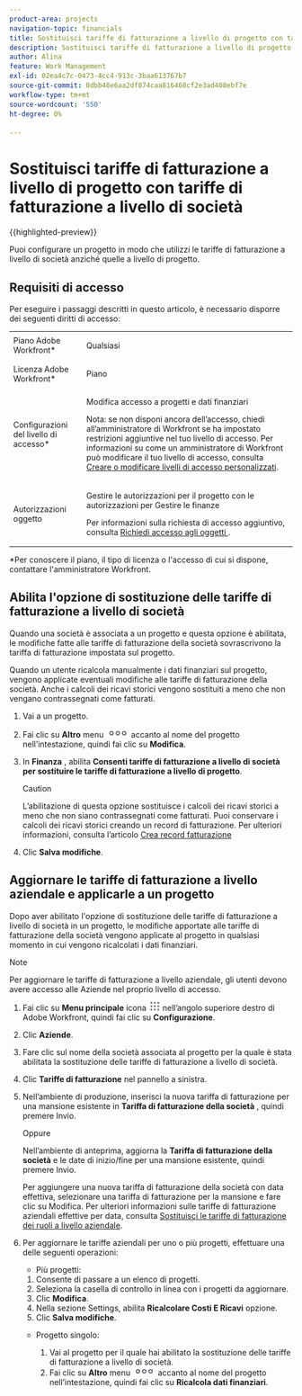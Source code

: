```yaml
---
product-area: projects
navigation-topic: financials
title: Sostituisci tariffe di fatturazione a livello di progetto con tariffe di fatturazione a livello di società
description: Sostituisci tariffe di fatturazione a livello di progetto con tariffe di fatturazione a livello di società
author: Alina
feature: Work Management
exl-id: 02ea4c7c-0473-4cc4-913c-3baa613767b7
source-git-commit: 8dbb48e6aa2df874caa816468cf2e3ad408ebf7e
workflow-type: tm+mt
source-wordcount: '550'
ht-degree: 0%

---
```


# Sostituisci tariffe di fatturazione a livello di progetto con tariffe di fatturazione a livello di società

{{highlighted-preview}}

<!--
<p data-mc-conditions="QuicksilverOrClassic.Draft mode">(NOTE: THIS IS LINKED TO THE UI IN THE EDIT PROJECT MODAL)</p>
-->

Puoi configurare un progetto in modo che utilizzi le tariffe di fatturazione a livello di società anziché quelle a livello di progetto.

## Requisiti di accesso

Per eseguire i passaggi descritti in questo articolo, è necessario disporre dei seguenti diritti di accesso:

<table style="table-layout:auto"> 
 <col> 
 <col> 
 <tbody> 
  <tr> 
   <td role="rowheader">Piano Adobe Workfront*</td> 
   <td> <p>Qualsiasi</p> </td> 
  </tr> 
  <tr> 
   <td role="rowheader">Licenza Adobe Workfront*</td> 
   <td> <p>Piano </p> </td> 
  </tr> 
  <tr> 
   <td role="rowheader">Configurazioni del livello di accesso*</td> 
   <td> <p>Modifica accesso a progetti e dati finanziari</p> <p>Nota: se non disponi ancora dell’accesso, chiedi all’amministratore di Workfront se ha impostato restrizioni aggiuntive nel tuo livello di accesso. Per informazioni su come un amministratore di Workfront può modificare il tuo livello di accesso, consulta <a href="../../../administration-and-setup/add-users/configure-and-grant-access/create-modify-access-levels.md" class="MCXref xref">Creare o modificare livelli di accesso personalizzati</a>.</p> </td> 
  </tr> 
  <tr> 
   <td role="rowheader">Autorizzazioni oggetto</td> 
   <td> <p>Gestire le autorizzazioni per il progetto con le autorizzazioni per Gestire le finanze</p> <p>Per informazioni sulla richiesta di accesso aggiuntivo, consulta <a href="../../../workfront-basics/grant-and-request-access-to-objects/request-access.md" class="MCXref xref">Richiedi accesso agli oggetti </a>.</p> </td> 
  </tr> 
 </tbody> 
</table>

&#42;Per conoscere il piano, il tipo di licenza o l&#39;accesso di cui si dispone, contattare l&#39;amministratore Workfront.

## Abilita l&#39;opzione di sostituzione delle tariffe di fatturazione a livello di società

Quando una società è associata a un progetto e questa opzione è abilitata, le modifiche fatte alle tariffe di fatturazione della società sovrascrivono la tariffa di fatturazione impostata sul progetto.

Quando un utente ricalcola manualmente i dati finanziari sul progetto, vengono applicate eventuali modifiche alle tariffe di fatturazione della società. Anche i calcoli dei ricavi storici vengono sostituiti a meno che non vengano contrassegnati come fatturati.

1. Vai a un progetto.
1. Fai clic su **Altro** menu ![](assets/qs-more-icon-on-an-object.png) accanto al nome del progetto nell’intestazione, quindi fai clic su **Modifica**.
1. In **Finanza** , abilita **Consenti tariffe di fatturazione a livello di società per sostituire le tariffe di fatturazione a livello di progetto**.

   >[!CAUTION]
   >
   >L’abilitazione di questa opzione sostituisce i calcoli dei ricavi storici a meno che non siano contrassegnati come fatturati. Puoi conservare i calcoli dei ricavi storici creando un record di fatturazione. Per ulteriori informazioni, consulta l’articolo [Crea record fatturazione](../../../manage-work/projects/project-finances/create-billing-records.md)

1. Clic **Salva modifiche**.

## Aggiornare le tariffe di fatturazione a livello aziendale e applicarle a un progetto

Dopo aver abilitato l&#39;opzione di sostituzione delle tariffe di fatturazione a livello di società in un progetto, le modifiche apportate alle tariffe di fatturazione della società vengono applicate al progetto in qualsiasi momento in cui vengono ricalcolati i dati finanziari.

>[!NOTE]
>
>Per aggiornare le tariffe di fatturazione a livello aziendale, gli utenti devono avere accesso alle Aziende nel proprio livello di accesso.

1. Fai clic su **Menu principale** icona ![](assets/main-menu-icon.png) nell’angolo superiore destro di Adobe Workfront, quindi fai clic su **Configurazione**.
1. Clic **Aziende**.
1. Fare clic sul nome della società associata al progetto per la quale è stata abilitata la sostituzione delle tariffe di fatturazione a livello di società.
1. Clic **Tariffe di fatturazione** nel pannello a sinistra.
1. Nell’ambiente di produzione, inserisci la nuova tariffa di fatturazione per una mansione esistente in **Tariffa di fatturazione della società** , quindi premere Invio.

   Oppure

   <div class="preview">

   Nell’ambiente di anteprima, aggiorna la **Tariffa di fatturazione della società** e le date di inizio/fine per una mansione esistente, quindi premere Invio.

   Per aggiungere una nuova tariffa di fatturazione della società con data effettiva, selezionare una tariffa di fatturazione per la mansione e fare clic su Modifica. Per ulteriori informazioni sulle tariffe di fatturazione aziendali effettive per data, consulta [Sostituisci le tariffe di fatturazione dei ruoli a livello aziendale](/help/quicksilver/administration-and-setup/set-up-workfront/organizational-setup/override-job-role-billing-rates-company-level.md).

   </div>

1. Per aggiornare le tariffe aziendali per uno o più progetti, effettuare una delle seguenti operazioni:

   * Più progetti:

   1. Consente di passare a un elenco di progetti.
   1. Seleziona la casella di controllo in linea con i progetti da aggiornare.
   1. Clic **Modifica**.
   1. Nella sezione Settings, abilita **Ricalcolare Costi E Ricavi** opzione.
   1. Clic **Salva modifiche**.

   * Progetto singolo:

      1. Vai al progetto per il quale hai abilitato la sostituzione delle tariffe di fatturazione a livello di società.
      1. Fai clic su **Altro** menu ![](assets/qs-more-icon-on-an-object.png) accanto al nome del progetto nell’intestazione, quindi fai clic su **Ricalcola dati finanziari**.
